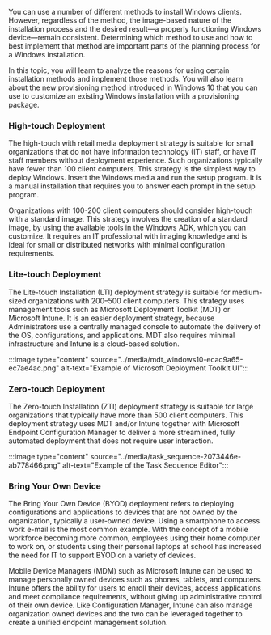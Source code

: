 You can use a number of different methods to install Windows clients. However, regardless of the method, the image-based nature of the installation process and the desired result—a properly functioning Windows device—remain consistent. Determining which method to use and how to best implement that method are important parts of the planning process for a Windows installation.

In this topic, you will learn to analyze the reasons for using certain installation methods and implement those methods. You will also learn about the new provisioning method introduced in Windows 10 that you can use to customize an existing Windows installation with a provisioning package.

### High-touch Deployment

The high-touch with retail media deployment strategy is suitable for small organizations that do not have information technology (IT) staff, or have IT staff members without deployment experience. Such organizations typically have fewer than 100 client computers. This strategy is the simplest way to deploy Windows. Insert the Windows media and run the setup program. It is a manual installation that requires you to answer each prompt in the setup program.

Organizations with 100-200 client computers should consider high-touch with a standard image. This strategy involves the creation of a standard image, by using the available tools in the Windows ADK, which you can customize. It requires an IT professional with imaging knowledge and is ideal for small or distributed networks with minimal configuration requirements.

### Lite-touch Deployment

The Lite-touch Installation (LTI) deployment strategy is suitable for medium-sized organizations with 200–500 client computers. This strategy uses management tools such as Microsoft Deployment Toolkit (MDT) or Microsoft Intune. It is an easier deployment strategy, because Administrators use a centrally managed console to automate the delivery of the OS, configurations, and applications. MDT also requires minimal infrastructure and Intune is a cloud-based solution.

:::image type="content" source="../media/mdt_windows10-ecac9a65-ec7ae4ac.png" alt-text="Example of Microsoft Deployment Toolkit UI":::


### Zero-touch Deployment

The Zero-touch Installation (ZTI) deployment strategy is suitable for large organizations that typically have more than 500 client computers. This deployment strategy uses MDT and/or Intune together with Microsoft Endpoint Configuration Manager to deliver a more streamlined, fully automated deployment that does not require user interaction.

:::image type="content" source="../media/task_sequence-2073446e-ab778466.png" alt-text="Example of the Task Sequence Editor":::


### Bring Your Own Device

The Bring Your Own Device (BYOD) deployment refers to deploying configurations and applications to devices that are not owned by the organization, typically a user-owned device. Using a smartphone to access work e-mail is the most common example. With the concept of a mobile workforce becoming more common, employees using their home computer to work on, or students using their personal laptops at school has increased the need for IT to support BYOD on a variety of devices.

Mobile Device Managers (MDM) such as Microsoft Intune can be used to manage personally owned devices such as phones, tablets, and computers. Intune offers the ability for users to enroll their devices, access applications and meet compliance requirements, without giving up administrative control of their own device. Like Configuration Manager, Intune can also manage organization owned devices and the two can be leveraged together to create a unified endpoint management solution.
